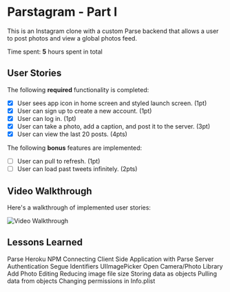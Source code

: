 # Parstagram - Part I

This is an Instagram clone with a custom Parse backend that allows a user to post photos and view a global photos feed.

Time spent: **5** hours spent in total

## User Stories

The following **required** functionality is completed:

- [X] User sees app icon in home screen and styled launch screen. (1pt)
- [X] User can sign up to create a new account. (1pt)
- [X] User can log in. (1pt)
- [X] User can take a photo, add a caption, and post it to the server. (3pt)
- [X] User can view the last 20 posts. (4pts)

The following **bonus** features are implemented:

- [ ] User can pull to refresh. (1pt)
- [ ] User can load past tweets infinitely. (2pts)

## Video Walkthrough

Here's a walkthrough of implemented user stories:

<img src='https://i.imgur.com/b1ajYP5.gif' title='Video Walkthrough' width='' alt='Video Walkthrough' />

## Lessons Learned

Parse
Heroku
NPM
Connecting Client Side Application with Parse Server
Authentication
Segue Identifiers
UIImagePicker
Open Camera/Photo Library
Add Photo Editing
Reducing image file size
Storing data as objects
Pulling data from objects
Changing permissions in Info.plist
